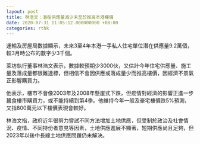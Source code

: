 ```yaml
---
layout: post
title: 林浩文：潛在供應量減少未至於推高本港樓價
date: 2020-07-31 11:05:12.000000000 +08:00
categories: rthk
---
```


運輸及房屋局數據顯示，未來3至4年本港一手私人住宅單位潛在供應量9.2萬個，較3月時公布的數字少3千個。

萊坊執行董事林浩文表示，數據較預期少3000伙，又估計今年住宅供應量、施工量及落成量都很難達標，但相信不會因供應或落成量少而推高樓價，因經濟不景氣正影響購買力。

他表示，樓市不會像2003年及2008年懸崖式下跌，但疫情對經濟的影響正進一步蠶食樓市購買力，或不能持續到第4季。他維持今年一般及豪宅樓價跌5%預測，又指800萬元以下樓價表現會較好。

林浩文指，政府近年很努力嘗試不同方法增加土地供應，但受制於政治及社會情況、疫情、不同持份者意見等因素，土地供應進展不顯著，短期供應尚且足夠，但2023年以後中長線土地供應問題仍未解決。
